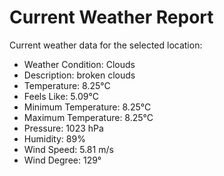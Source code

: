 # Current Weather Report
Current weather data for the selected location:
- Weather Condition: Clouds
- Description: broken clouds
- Temperature: 8.25°C
- Feels Like: 5.09°C
- Minimum Temperature: 8.25°C
- Maximum Temperature: 8.25°C
- Pressure: 1023 hPa
- Humidity: 89%
- Wind Speed: 5.81 m/s
- Wind Degree: 129°
